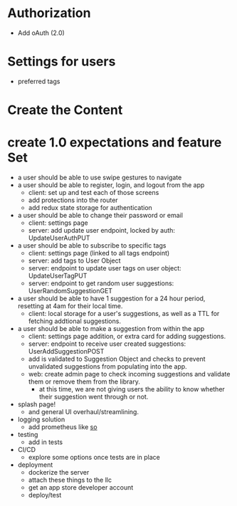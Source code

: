 # Authorization

- Add oAuth (2.0)

# Settings for users

- preferred tags

# Create the Content

# create 1.0 expectations and feature Set

- a user should be able to use swipe gestures to navigate
- a user should be able to register, login, and logout from the app
  - client: set up and test each of those screens
  - add protections into the router
  - add redux state storage for authentication
- a user should be able to change their password or email
  - client: settings page
  - server: add update user endpoint, locked by auth: UpdateUserAuthPUT
- a user should be able to subscribe to specific tags
  - client: settings page (linked to all tags endpoint)
  - server: add tags to User Object
  - server: endpoint to update user tags on user object: UpdateUserTagPUT
  - server: endpoint to get random user suggestions: UserRandomSuggestionGET
- a user should be able to have 1 suggestion for a 24 hour period, resetting at 4am for their local time.
  - client: local storage for a user's suggestions, as well as a TTL for fetching addtional suggestions.
- a user should be able to make a suggestion from within the app
  - client: settings page addition, or extra card for adding suggestions.
  - server: endpoint to receive user created suggestions: UserAddSuggestionPOST
  - add is validated to Suggestion Object and checks to prevent unvalidated suggestions from populating into the app.
  - web: create admin page to check incoming suggestions and validate them or remove them from the library.
    - at this time, we are not giving users the ability to know whether their suggestion went through or not.
- splash page!
  - and general UI overhaul/streamlining.
- logging solution
  - add prometheus like [so](https://github.com/brancz/prometheus-example-app/blob/master/main.go)
- testing
  - add in tests
- CI/CD
  - explore some options once tests are in place
- deployment
  - dockerize the server
  - attach these things to the llc
  - get an app store developer account
  - deploy/test
